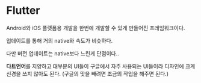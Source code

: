 # Flutter

Android와 iOS 플랫폼용 개발을 한번에 개발할 수 있게 만들어진 프레임워크이다.

업데이트를 통해 거의 native와 속도가 비슷하다.

다만 버전 업데이트는 native보다 느린게 단점이다..


**다트언어**를 지양하고 대부분의 UI들이 구글에서 자주 사용되는 UI들이라 디자인에 크게 신경을 쓰지 않아도 된다. (구글의 맛을 빼려면 조금의 작업을 해주면 된다.)